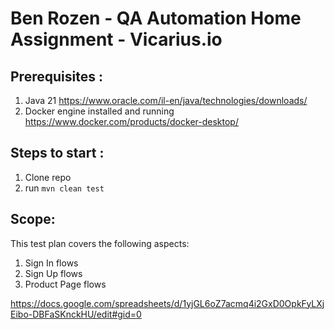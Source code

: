 # Ben Rozen - QA Automation Home Assignment - Vicarius.io


## Prerequisites :
1.  Java 21 https://www.oracle.com/il-en/java/technologies/downloads/
2.  Docker engine installed and running https://www.docker.com/products/docker-desktop/

## Steps to start :
1. Clone repo
2. run `mvn clean test`

## Scope:
This test plan covers the following aspects:

1.  Sign In flows
2.  Sign Up flows
3.  Product Page flows

https://docs.google.com/spreadsheets/d/1yjGL6oZ7acmq4i2GxD0OpkFyLXjEibo-DBFaSKnckHU/edit#gid=0

